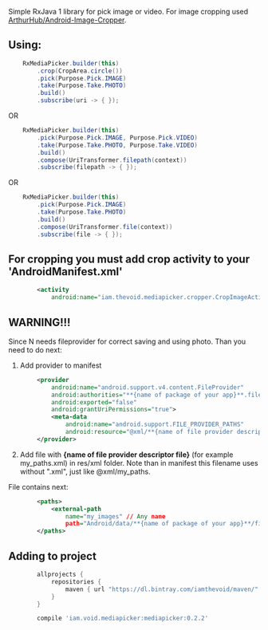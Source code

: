 Simple RxJava 1 library for pick image or video. For image cropping used
[ArthurHub/Android-Image-Cropper](https://github.com/ArthurHub/Android-Image-Cropper).

## Using:
```java
    RxMediaPicker.builder(this)
        .crop(CropArea.circle())
        .pick(Purpose.Pick.IMAGE)
        .take(Purpose.Take.PHOTO)
        .build()
        .subscribe(uri -> { });
```

OR

```java
    RxMediaPicker.builder(this)
        .pick(Purpose.Pick.IMAGE, Purpose.Pick.VIDEO)
        .take(Purpose.Take.PHOTO, Purpose.Take.VIDEO)
        .build()
        .compose(UriTransformer.filepath(context))
        .subscribe(filepath -> { });
```
OR

```java
    RxMediaPicker.builder(this)
        .pick(Purpose.Pick.IMAGE)
        .take(Purpose.Take.PHOTO)
        .build()
        .compose(UriTransformer.file(context))
        .subscribe(file -> { });
```
## For cropping you must add crop activity to your 'AndroidManifest.xml'
```xml
        <activity
            android:name="iam.thevoid.mediapicker.cropper.CropImageActivity"/>
```

## WARNING!!!
Since N needs fileprovider for correct saving and using photo. Than you need to do next:

1) Add provider to manifest
```xml
        <provider
            android:name="android.support.v4.content.FileProvider"
            android:authorities="**{name of package of your app}**.fileprovider"
            android:exported="false"
            android:grantUriPermissions="true">
            <meta-data
                android:name="android.support.FILE_PROVIDER_PATHS"
                android:resource="@xml/**{name of file provider descriptor file}**" />
        </provider>
```
2) Add file with **{name of file provider descriptor file}** (for example my_paths.xml) in
res/xml folder. Note than in manifest this filename uses without ".xml", just like @xml/my_paths.

File contains next:
```xml
        <paths>
            <external-path
                name="my_images" // Any name
                path="Android/data/**{name of package of your app}**/files/Pictures" />
        </paths>
```

## Adding to project
```groovy
        allprojects {
            repositories {
                maven { url "https://dl.bintray.com/iamthevoid/maven/" }
            }
        }
```
```groovy
        compile 'iam.void.mediapicker:mediapicker:0.2.2'
```
